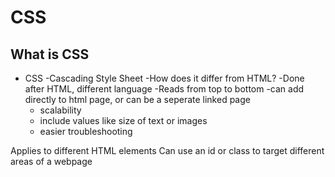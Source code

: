 # CSS 

## What is CSS

- CSS
    -Cascading Style Sheet
    -How does it differ from HTML?
        -Done after HTML, different language
        -Reads from top to bottom
    -can add directly to html page, or can be a seperate linked page
    - scalability
    - include values like size of text or images
    - easier troubleshooting
    
Applies to different HTML elements
Can use an id or class to target different areas of a webpage


